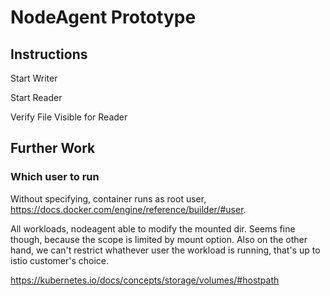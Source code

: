 # NodeAgent Prototype

## Instructions

Start Writer

Start Reader

Verify File Visible for Reader

## Further Work

### Which user to run

Without specifying, container runs as root user,
https://docs.docker.com/engine/reference/builder/#user.

All workloads, nodeagent able to modify the mounted dir. Seems fine though,
because the scope is limited by mount option. Also on the other hand, we can't
restrict whathever user the workload is running, that's up to istio customer's
choice.

https://kubernetes.io/docs/concepts/storage/volumes/#hostpath
